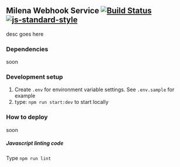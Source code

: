 ## Milena Webhook Service [![Build Status](https://travis-ci.com/taufanmahaputra/lpjk-survey-web-react.svg?branch=master)](https://travis-ci.com/taufanmahaputra/lpjk-survey-web-react) [![js-standard-style](https://img.shields.io/badge/code%20style-standard-brightgreen.svg)](http://standardjs.com)

desc goes here

### Dependencies
soon

### Development setup
1. Create `.env` for environment variable settings. See `.env.sample` for example
2. type: `npm run start:dev` to start locally

### How to deploy
soon


##### Javascript linting code
Type `npm run lint`